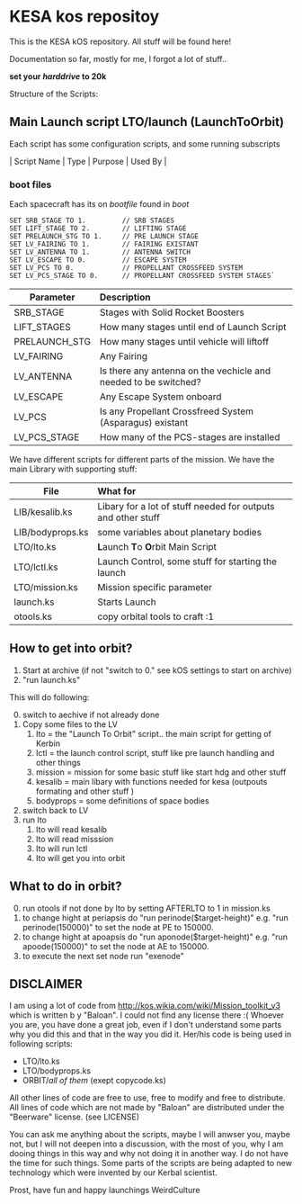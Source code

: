 # KESA kos repositoy

This is the KESA kOS repository. All stuff will be found here!

Documentation so far, mostly for me, I forgot a lot of stuff..

**set your *harddrive* to 20k**

Structure of the Scripts:

## Main Launch script LTO/launch (LaunchToOrbit)

Each script has some configuration scripts, and some running subscripts

| Script Name | Type | Purpose | Used By |

### boot files

Each spacecraft has its on *bootfile* found in *boot*

```
SET SRB_STAGE TO 1.         // SRB STAGES
SET LIFT_STAGE TO 2.        // LIFTING STAGE
SET PRELAUNCH_STG TO 1.     // PRE LAUNCH STAGE
SET LV_FAIRING TO 1.        // FAIRING EXISTANT
SET LV_ANTENNA TO 1.        // ANTENNA SWITCH
SET LV_ESCAPE TO 0.         // ESCAPE SYSTEM
SET LV_PCS TO 0.            // PROPELLANT CROSSFEED SYSTEM
SET LV_PCS_STAGE TO 0.      // PROPELLANT CROSSFEED SYSTEM STAGES`
```

| Parameter | Description |
| --------| :--------- |
| SRB_STAGE | Stages with Solid Rocket Boosters |
| LIFT_STAGES| How many stages until end of Launch Script |
| PRELAUNCH_STG |How many stages until vehicle will liftoff |
| LV_FAIRING |Any Fairing  |
| LV_ANTENNA |Is there any antenna on the vechicle and needed to be switched? |
| LV_ESCAPE |Any Escape System onboard |
| LV_PCS | Is any Propellant Crossfreed System (Asparagus) existant |
| LV_PCS_STAGE | How many of the PCS-stages are installed |

We have different scripts for different parts of the mission.
We have the main Library with supporting stuff:

| File | What for|
| --------|:--------|
|LIB/kesalib.ks| Libary for a lot of stuff needed for outputs and other stuff|
|LIB/bodyprops.ks| some variables about planetary bodies|
|LTO/lto.ks| **L**aunch **T**o **O**rbit Main Script|
|LTO/lctl.ks| Launch Control, some stuff for starting the launch|
|LTO/mission.ks|Mission specific parameter|
|launch.ks| Starts Launch|
|otools.ks| copy orbital tools to craft :1 |

## How to get into orbit?

1. Start at archive (if not "switch to 0." see kOS settings to start on archive)
2. "run launch.ks"

This will do following:

0. switch to aechive if not already done
1. Copy some files to the LV
   1. lto = the "Launch To Orbit" script.. the main script for getting of Kerbin
   2. lctl = the launch control script, stuff like pre launch handling and other things
   3. mission = mission for some basic stuff like start hdg and other stuff
   4. kesalib = main libary with functions needed for kesa (outpouts formating and other stuff )
   5. bodyprops = some definitions of space bodies
2. switch back to LV
3. run lto
   1. lto will read kesalib
   2. lto will read misssion
   3. lto will run lctl
   4. lto will get you into orbit

## What to do in orbit?

0. run otools if not done by lto by setting AFTERLTO to 1 in mission.ks
1. to change hight at periapsis do "run perinode($target-height)" e.g.  "run perinode(150000)" to set the node at PE to 150000.
2. to change hight at apoapsis do "run aponode($target-height)" e.g.  "run apoode(150000)" to set the node at AE to 150000.
3. to execute the next set node run "exenode"

## DISCLAIMER

I am using a lot of code from <http://kos.wikia.com/wiki/Mission_toolkit_v3> which is written b y "Baloan". I could not find any license there :(  Whoever you are, you have done a great job, even if I don't understand some parts why you did this and that in the way you did it. Her/his code is being used in following scripts:

- LTO/lto.ks
- LTO/bodyprops.ks
- ORBIT/*all of them* (exept copycode.ks)

All other lines of code are free to use, free to modify and free to distribute. All lines of code which are not made by "Baloan" are distributed under the "Beerware" license. (see LICENSE)

You can ask me anything about the scripts, maybe I will anwser you, maybe not, but I will not deepen into a discussion, with the most of you, why I am dooing things in this way and why not doing it in another way. I do not have the time for such things. Some parts of the scripts are being adapted to new technology which were invented by our Kerbal scientist.  


Prost, have fun and happy launchings
WeirdCulture

